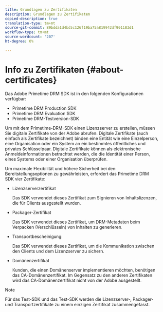 ```yaml
---
title: Grundlagen zu Zertifikaten
description: Grundlagen zu Zertifikaten
copied-description: true
translation-type: tm+mt
source-git-commit: 89bdda1d4bd5c126f19ba75a819942df901183d1
workflow-type: tm+mt
source-wordcount: '207'
ht-degree: 0%

---
```



# Info zu Zertifikaten {#about-certificates}

Das Adobe Primetime DRM SDK ist in den folgenden Konfigurationen verfügbar:

* Primetime DRM Production SDK
* Primetime DRM Evaluation SDK
* Primetime DRM-Testversion-SDK

Um mit dem Primetime-DRM-SDK einen Lizenzserver zu erstellen, müssen Sie digitale Zertifikate von der Adobe abrufen. Digitale Zertifikate (auch einfach als Zertifikate bezeichnet) binden eine Entität wie eine Einzelperson, eine Organisation oder ein System an ein bestimmtes öffentliches und privates Schlüsselpaar. Digitale Zertifikate können als elektronische Anmeldeinformationen betrachtet werden, die die Identität einer Person, eines Systems oder einer Organisation überprüfen.

Um maximale Flexibilität und höhere Sicherheit bei den Bereitstellungsoptionen zu gewährleisten, erfordert das Primetime DRM SDK vier Zertifikate:

* Lizenzserverzertifikat

   Das SDK verwendet dieses Zertifikat zum Signieren von Inhaltslizenzen, die für Clients ausgestellt wurden.
* Packager-Zertifikat

   Das SDK verwendet dieses Zertifikat, um DRM-Metadaten beim Verpacken (Verschlüsseln) von Inhalten zu generieren.
* Transportbescheinigung

   Das SDK verwendet dieses Zertifikat, um die Kommunikation zwischen den Clients und dem Lizenzserver zu sichern.
* Domänenzertifikat

   Kunden, die einen Domänenserver implementieren möchten, benötigen das CA-Domänenzertifikat. Im Gegensatz zu den anderen Zertifikaten wird das CA-Domänenzertifikat nicht von der Adobe ausgestellt.

>[!NOTE]
>
>Für das Test-SDK und das Test-SDK werden die Lizenzserver-, Packager- und Transportzertifikate zu einem einzigen Zertifikat zusammengefasst.

